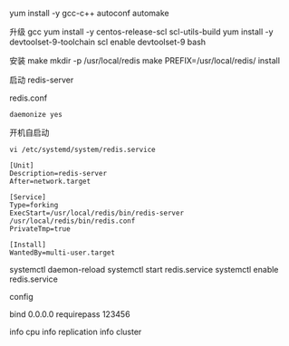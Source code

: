 yum install -y gcc-c++ autoconf automake

升级 gcc
yum install -y centos-release-scl scl-utils-build
yum install -y devtoolset-9-toolchain
scl enable devtoolset-9 bash

安装
make
mkdir -p /usr/local/redis
make PREFIX=/usr/local/redis/ install

启动
redis-server

redis.conf
```
daemonize yes
```

开机自启动
```
vi /etc/systemd/system/redis.service

[Unit]
Description=redis-server
After=network.target

[Service]
Type=forking
ExecStart=/usr/local/redis/bin/redis-server /usr/local/redis/bin/redis.conf
PrivateTmp=true

[Install]
WantedBy=multi-user.target
```

systemctl daemon-reload
systemctl start redis.service
systemctl enable redis.service


config

bind 0.0.0.0
requirepass 123456

info cpu
info replication
info cluster